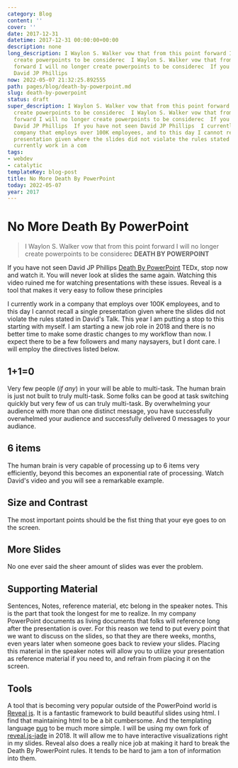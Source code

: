 ```yaml
---
category: Blog
content: ''
cover: ''
date: 2017-12-31
datetime: 2017-12-31 00:00:00+00:00
description: none
long_description: I Waylon S. Walker vow that from this point forward I will no longer
  create powerpoints to be considerec  I Waylon S. Walker vow that from this point
  forward I will no longer create powerpoints to be considerec  If you have not seen
  David JP Phillips
now: 2022-05-07 21:32:25.892555
path: pages/blog/death-by-powerpoint.md
slug: death-by-powerpoint
status: draft
super_description: I Waylon S. Walker vow that from this point forward I will no longer
  create powerpoints to be considerec  I Waylon S. Walker vow that from this point
  forward I will no longer create powerpoints to be considerec  If you have not seen
  David JP Phillips  If you have not seen David JP Phillips  I currently work in a
  company that employs over 100K employees, and to this day I cannot recall a single
  presentation given where the slides did not violate the rules stated in David I
  currently work in a com
tags:
- webdev
- catalytic
templateKey: blog-post
title: No More Death By PowerPoint
today: 2022-05-07
year: 2017
---
```


# No More Death By PowerPoint

> I Waylon S. Walker vow that from this point forward I will no longer create powerpoints to be considerec **DEATH BY POWERPOINT**


If you have not seen David JP Phillips [Death By PowerPoint](https://www.youtube.com/watch?v=Iwpi1Lm6dFo)  TEDx, stop now and watch it.  You will never look at slides the same again.  Watching this video ruined me for watching presentations with these issues.  Reveal is a tool that makes it very easy to follow these principles

I currently work in a company that employs over 100K employees, and to this day I cannot recall a single presentation given where the slides did not violate the rules stated in David's Talk.  This year I am putting a stop to this starting with myself.  I am starting a new job role in 2018 and there is no better time to make some drastic changes to my workflow than now.  I expect there to be a few followers and many naysayers, but I dont care.  I will employ the directives listed below.


## 1+1=0

Very few people (_if any_) in your will be able to multi-task.  The human brain is just not built to truly multi-task.  Some folks can be good at task switching quickly but very few of us can truly multi-task.  By overwhelming your audience with more than one distinct message, you have successfully overwhelmed your audience and successfully delivered 0 messages to your audiance.

## 6 items

The human brain is very capable of processing up to 6 items very efficiently, beyond this becomes an exponential rate of processing.  Watch David's video and you will see a remarkable example.

## Size and Contrast

The most important points should be the fist thing that your eye goes to on the screen.

## More Slides

No one ever said the sheer amount of slides was ever the problem.


## Supporting Material

Sentences, Notes, reference material, etc belong in the speaker notes.  This is the part that took the longest for me to realize.  In my company PowerPoint documents as living documents that folks will reference long after the presentation is over.  For this reason we tend to put every point that we want to discuss on the slides, so that they are there weeks, months, even years later when someone goes back to review your slides.  Placing this material in the speaker notes will allow you to utilize your presentation as reference material if you need to, and refrain from placing it on the screen.

## Tools

A tool that is becoming very popular outside of the PowerPoind world is [Reveal js](https://github.com/hakimel/reveal.js/).  It is a fantastic framework to build beautiful slides using html.  I find that maintaining html to be a bit cumbersome. And the templating language [pug](https://pugjs.org/) to be much more simple.  I will be using my own fork of [reveal.js-jade](https://github.com/jlengstorf/reveal.js-jade) in 2018.  It will allow me to have interactive visualizations right in my slides.  Reveal also does a really nice job at making it hard to break the Death By PowerPoint rules.  It tends to be hard to jam a ton of information into them.